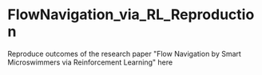 # FlowNavigation_via_RL_Reproduction
 Reproduce outcomes of the research paper "Flow Navigation by Smart Microswimmers via Reinforcement Learning" here
